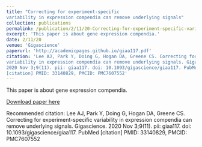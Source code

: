 ```yaml
---
title: "Correcting for experiment-specific 
variability in expression compendia can remove underlying signals"
collection: publications
permalink: /publication/2/11/20-Correcting-for-experiment-specific-variability-in-expression-compendia-can-remove-underlying-signals
excerpt: 'This paper is about gene expression compendia.'
date: 2/11/20
venue: 'Gigascience'
paperurl: 'http://academicpages.github.io/giaa117.pdf'
citation: 'Lee AJ, Park Y, Doing G, Hogan DA, Greene CS. Correcting for experiment-specific 
variability in expression compendia can remove underlying signals. Gigascience.
2020 Nov 3;9(11). pii: giaa117. doi: 10.1093/gigascience/giaa117. PubMed
[citation] PMID: 33140829, PMCID: PMC7607552'
---
```

This paper is about gene expression compendia.

[Download paper here](http://academicpages.github.io/giaa117.pdf)

Recommended citation: Lee AJ, Park Y, Doing G, Hogan DA, Greene CS. Correcting for experiment-specific 
variability in expression compendia can remove underlying signals. Gigascience.
2020 Nov 3;9(11). pii: giaa117. doi: 10.1093/gigascience/giaa117. PubMed
[citation] PMID: 33140829, PMCID: PMC7607552